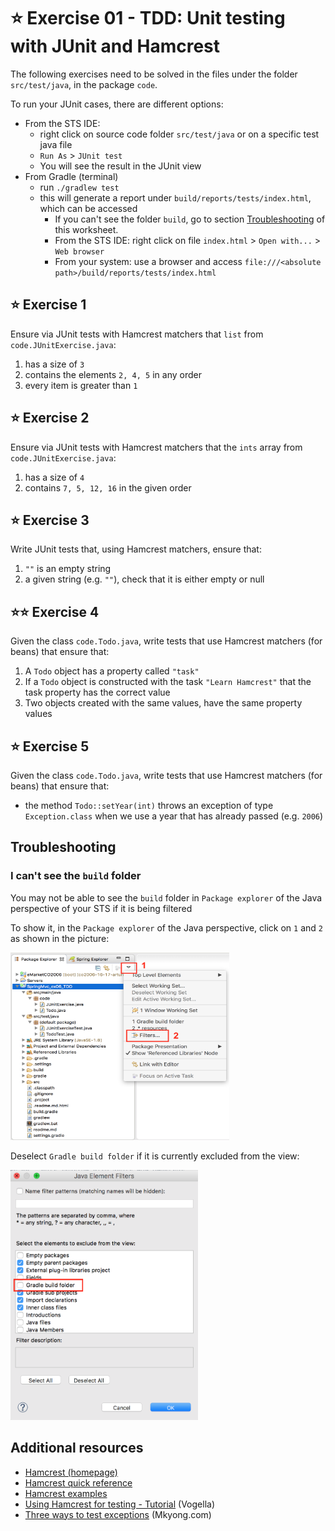 <link rel='stylesheet' href='web/swiss.css'/>

# :star: Exercise 01 - TDD: Unit testing with JUnit and Hamcrest

The following exercises need to be solved in the files under the folder `src/test/java`, in the package `code`.

To run your JUnit cases, there are different options:
* From the STS IDE: 
  * right click on source code folder `src/test/java` or on a specific test java file 
  * `Run As` > `JUnit test`
  * You will see the result in the JUnit view 
* From Gradle (terminal) 
  * run `./gradlew test`
  * this will generate a report under `build/reports/tests/index.html`, which can be accessed 
    * If you can't see the folder `build`, go to section [Troubleshooting](#troubleshooting) of this worksheet.
    * From the STS IDE: right click on file `index.html` > `Open with...` > `Web browser`
    * From your system: use a browser and access `file:///<absolute path>/build/reports/tests/index.html`



## :star: Exercise 1

Ensure via JUnit tests with Hamcrest matchers that `list` from `code.JUnitExercise.java`:
  1. has a size of `3`
  2. contains the elements `2, 4, 5` in any order
  3. every item is greater than `1`

## :star: Exercise 2

Ensure via JUnit tests with Hamcrest matchers that the `ints` array from `code.JUnitExercise.java`:
  1. has a size of `4`
  2. contains `7, 5, 12, 16` in the given order

## :star: Exercise 3

Write JUnit tests that, using Hamcrest matchers, ensure that:
  1. `""` is an empty string
  2. a given string (e.g. `""`), check that it is either empty or null

## :star::star: Exercise 4

Given the class `code.Todo.java`, write tests that use Hamcrest matchers (for beans) that ensure that:
  1. A `Todo` object has a property called `"task"`
  2. If a `Todo` object is constructed with the task `"Learn Hamcrest"` that the task property has the correct value
  3. Two objects created with the same values, have the same property values

## :star: Exercise 5
Given the class `code.Todo.java`, write tests that use Hamcrest matchers (for beans) that ensure that:
  * the method `Todo::setYear(int)` throws an exception of type `Exception.class` when we use a year that has already passed (e.g. `2006`) 

## Troubleshooting

### I can't see the `build` folder

You may not be able to see the `build` folder in `Package explorer` of the Java perspective of your STS if it is being filtered

To show it, in the `Package explorer` of the Java perspective, click on `1` and `2` as shown in the picture:

<img src="./web/show-filter-menu.png" width=350 height=300>
    
Deselect `Gradle build folder` if it is currently excluded from the view:

<img src="./web/filter-menu-gradle-build.png" width=300 height=400>


## Additional resources
* [Hamcrest (homepage)](http://hamcrest.org)
* [Hamcrest quick reference](http://www.marcphilipp.de/downloads/posts/2013-01-02-hamcrest-quick-reference/Hamcrest-1.3.pdf)
* [Hamcrest examples](http://www.leveluplunch.com/java/examples/#java-hamcrest)
* [Using Hamcrest for testing - Tutorial](http://www.vogella.com/tutorials/Hamcrest/article.html) (Vogella)
* [Three ways to test exceptions](http://www.mkyong.com/unittest/junit-4-tutorial-2-expected-exception-test/) (Mkyong.com)
